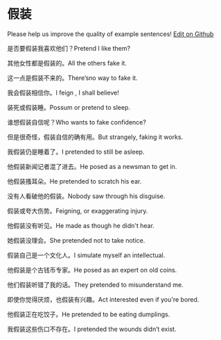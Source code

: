 # 假装

Please help us improve the quality of example sentences! [Edit on Github](https://github.com/jiyushe/jiyu-example-sentence-source/blob/main/chinese/jiazhuang.md)

<p><span class="chinese">是否要假装我喜欢他们？</span><span class="english">Pretend I like them?</span></p>

<p><span class="chinese">其他女性都是假装的。</span><span class="english">All the others fake it.</span></p>

<p><span class="chinese">这一点是假装不来的。</span><span class="english">There’sno way to fake it.</span></p>

<p><span class="chinese">我会假装相信你。</span><span class="english">I feign , I shall believe!</span></p>

<p><span class="chinese">装死或假装睡。</span><span class="english">Possum or pretend to sleep.</span></p>

<p><span class="chinese">谁想假装自信呢？</span><span class="english">Who wants to fake confidence?</span></p>

<p><span class="chinese">但是很奇怪，假装自信的确有用。</span><span class="english">But strangely, faking it works.</span></p>

<p><span class="chinese">我假装仍是睡着了。</span><span class="english">I pretended to still be asleep.</span></p>

<p><span class="chinese">他假装新闻记者混了进去。</span><span class="english">He posed as a newsman to get in.</span></p>

<p><span class="chinese">他假装搔耳朵。</span><span class="english">He pretended to scratch his ear.</span></p>

<p><span class="chinese">没有人看破他的假装。</span><span class="english">Nobody saw through his disguise.</span></p>

<p><span class="chinese">假装或夸大伤势。</span><span class="english">Feigning, or exaggerating injury.</span></p>

<p><span class="chinese">他假装没有听见。</span><span class="english">He made as though he didn't hear.</span></p>

<p><span class="chinese">她假装没理会。</span><span class="english">She pretended not to take notice.</span></p>

<p><span class="chinese">假装自己是一个文化人。</span><span class="english">I simulate myself an intellectual.</span></p>

<p><span class="chinese">他假装是个古钱币专家。</span><span class="english">He posed as an expert on old coins.</span></p>

<p><span class="chinese">他们假装听错了我的话。</span><span class="english">They pretended to misunderstand me.</span></p>

<p><span class="chinese">即使你觉得厌烦，也假装有兴趣。</span><span class="english">Act interested even if you're bored.</span></p>

<p><span class="chinese">他假装正在吃饺子。</span><span class="english">He pretended to be eating dumplings.</span></p>

<p><span class="chinese">我假装这些伤口不存在。</span><span class="english">I pretended the wounds didn’t exist.</span></p>


